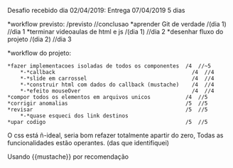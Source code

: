 Desafio recebido dia 02/04/2019:
Entrega              07/04/2019
5 dias

*workflow previsto:                                          /previsto //conclusao
    *aprender Git de verdade                                /(dia 1)    //dia 1
    *terminar videoaulas de html e js                       /(dia 1)    //dia 2
    *desenhar fluxo do projeto                              /(dia 2)    //dia 3


*workflow do projeto:

    *fazer implementacoes isoladas de todos os componentes  /4  //~5
        *-*callback                                           /4  //4
        *-*slide em carrossel                                 /4  //4
        *-*construir html com dados do callback (mustache)    /4  //4
        *-*efeito mouseOver                                   /4  //4
    *compor todos os elementos em arquivos unicos           /4  //5
    *corrigir anomalias                                     /5  //5
    *revisar                                                /5  //5
        *-*quase esqueci dos link destinos
    *upar codigo                                            /5  //5

O css está ñ-ideal, seria bom refazer totalmente apartir do zero,
Todas as funcionalidades estão operantes. (das que identifiquei)

Usando {{mustache}} por recomendação


